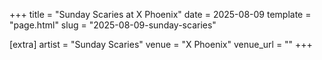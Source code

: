 +++
title = "Sunday Scaries at X Phoenix"
date = 2025-08-09
template = "page.html"
slug = "2025-08-09-sunday-scaries"

[extra]
artist = "Sunday Scaries"
venue = "X Phoenix"
venue_url = ""
+++
